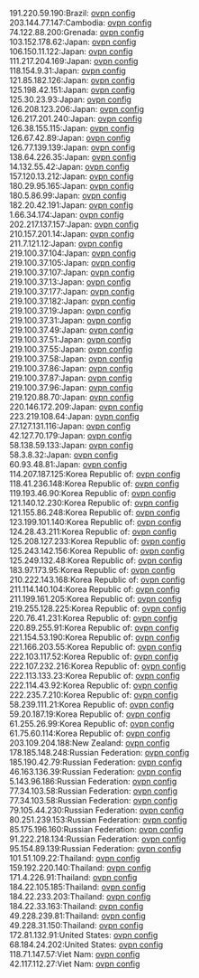 191.220.59.190:Brazil: [ovpn config](vpn/191_220_59_190.ovpn)  
203.144.77.147:Cambodia: [ovpn config](vpn/203_144_77_147.ovpn)  
74.122.88.200:Grenada: [ovpn config](vpn/74_122_88_200.ovpn)  
103.152.178.62:Japan: [ovpn config](vpn/103_152_178_62.ovpn)  
106.150.11.122:Japan: [ovpn config](vpn/106_150_11_122.ovpn)  
111.217.204.169:Japan: [ovpn config](vpn/111_217_204_169.ovpn)  
118.154.9.31:Japan: [ovpn config](vpn/118_154_9_31.ovpn)  
121.85.182.126:Japan: [ovpn config](vpn/121_85_182_126.ovpn)  
125.198.42.151:Japan: [ovpn config](vpn/125_198_42_151.ovpn)  
125.30.23.93:Japan: [ovpn config](vpn/125_30_23_93.ovpn)  
126.208.123.206:Japan: [ovpn config](vpn/126_208_123_206.ovpn)  
126.217.201.240:Japan: [ovpn config](vpn/126_217_201_240.ovpn)  
126.38.155.115:Japan: [ovpn config](vpn/126_38_155_115.ovpn)  
126.67.42.89:Japan: [ovpn config](vpn/126_67_42_89.ovpn)  
126.77.139.139:Japan: [ovpn config](vpn/126_77_139_139.ovpn)  
138.64.226.35:Japan: [ovpn config](vpn/138_64_226_35.ovpn)  
14.132.55.42:Japan: [ovpn config](vpn/14_132_55_42.ovpn)  
157.120.13.212:Japan: [ovpn config](vpn/157_120_13_212.ovpn)  
180.29.95.165:Japan: [ovpn config](vpn/180_29_95_165.ovpn)  
180.5.86.99:Japan: [ovpn config](vpn/180_5_86_99.ovpn)  
182.20.42.191:Japan: [ovpn config](vpn/182_20_42_191.ovpn)  
1.66.34.174:Japan: [ovpn config](vpn/1_66_34_174.ovpn)  
202.217.137.157:Japan: [ovpn config](vpn/202_217_137_157.ovpn)  
210.157.201.14:Japan: [ovpn config](vpn/210_157_201_14.ovpn)  
211.7.121.12:Japan: [ovpn config](vpn/211_7_121_12.ovpn)  
219.100.37.104:Japan: [ovpn config](vpn/219_100_37_104.ovpn)  
219.100.37.105:Japan: [ovpn config](vpn/219_100_37_105.ovpn)  
219.100.37.107:Japan: [ovpn config](vpn/219_100_37_107.ovpn)  
219.100.37.13:Japan: [ovpn config](vpn/219_100_37_13.ovpn)  
219.100.37.177:Japan: [ovpn config](vpn/219_100_37_177.ovpn)  
219.100.37.182:Japan: [ovpn config](vpn/219_100_37_182.ovpn)  
219.100.37.19:Japan: [ovpn config](vpn/219_100_37_19.ovpn)  
219.100.37.31:Japan: [ovpn config](vpn/219_100_37_31.ovpn)  
219.100.37.49:Japan: [ovpn config](vpn/219_100_37_49.ovpn)  
219.100.37.51:Japan: [ovpn config](vpn/219_100_37_51.ovpn)  
219.100.37.55:Japan: [ovpn config](vpn/219_100_37_55.ovpn)  
219.100.37.58:Japan: [ovpn config](vpn/219_100_37_58.ovpn)  
219.100.37.86:Japan: [ovpn config](vpn/219_100_37_86.ovpn)  
219.100.37.87:Japan: [ovpn config](vpn/219_100_37_87.ovpn)  
219.100.37.96:Japan: [ovpn config](vpn/219_100_37_96.ovpn)  
219.120.88.70:Japan: [ovpn config](vpn/219_120_88_70.ovpn)  
220.146.172.209:Japan: [ovpn config](vpn/220_146_172_209.ovpn)  
223.219.108.64:Japan: [ovpn config](vpn/223_219_108_64.ovpn)  
27.127.131.116:Japan: [ovpn config](vpn/27_127_131_116.ovpn)  
42.127.70.179:Japan: [ovpn config](vpn/42_127_70_179.ovpn)  
58.138.59.133:Japan: [ovpn config](vpn/58_138_59_133.ovpn)  
58.3.8.32:Japan: [ovpn config](vpn/58_3_8_32.ovpn)  
60.93.48.81:Japan: [ovpn config](vpn/60_93_48_81.ovpn)  
114.207.187.125:Korea Republic of: [ovpn config](vpn/114_207_187_125.ovpn)  
118.41.236.148:Korea Republic of: [ovpn config](vpn/118_41_236_148.ovpn)  
119.193.46.90:Korea Republic of: [ovpn config](vpn/119_193_46_90.ovpn)  
121.140.12.230:Korea Republic of: [ovpn config](vpn/121_140_12_230.ovpn)  
121.155.86.248:Korea Republic of: [ovpn config](vpn/121_155_86_248.ovpn)  
123.199.101.140:Korea Republic of: [ovpn config](vpn/123_199_101_140.ovpn)  
124.28.43.211:Korea Republic of: [ovpn config](vpn/124_28_43_211.ovpn)  
125.208.127.233:Korea Republic of: [ovpn config](vpn/125_208_127_233.ovpn)  
125.243.142.156:Korea Republic of: [ovpn config](vpn/125_243_142_156.ovpn)  
125.249.132.48:Korea Republic of: [ovpn config](vpn/125_249_132_48.ovpn)  
183.97.173.95:Korea Republic of: [ovpn config](vpn/183_97_173_95.ovpn)  
210.222.143.168:Korea Republic of: [ovpn config](vpn/210_222_143_168.ovpn)  
211.114.140.104:Korea Republic of: [ovpn config](vpn/211_114_140_104.ovpn)  
211.199.161.205:Korea Republic of: [ovpn config](vpn/211_199_161_205.ovpn)  
219.255.128.225:Korea Republic of: [ovpn config](vpn/219_255_128_225.ovpn)  
220.76.41.231:Korea Republic of: [ovpn config](vpn/220_76_41_231.ovpn)  
220.89.255.91:Korea Republic of: [ovpn config](vpn/220_89_255_91.ovpn)  
221.154.53.190:Korea Republic of: [ovpn config](vpn/221_154_53_190.ovpn)  
221.166.203.55:Korea Republic of: [ovpn config](vpn/221_166_203_55.ovpn)  
222.103.117.52:Korea Republic of: [ovpn config](vpn/222_103_117_52.ovpn)  
222.107.232.216:Korea Republic of: [ovpn config](vpn/222_107_232_216.ovpn)  
222.113.133.23:Korea Republic of: [ovpn config](vpn/222_113_133_23.ovpn)  
222.114.43.92:Korea Republic of: [ovpn config](vpn/222_114_43_92.ovpn)  
222.235.7.210:Korea Republic of: [ovpn config](vpn/222_235_7_210.ovpn)  
58.239.111.21:Korea Republic of: [ovpn config](vpn/58_239_111_21.ovpn)  
59.20.187.19:Korea Republic of: [ovpn config](vpn/59_20_187_19.ovpn)  
61.255.26.99:Korea Republic of: [ovpn config](vpn/61_255_26_99.ovpn)  
61.75.60.114:Korea Republic of: [ovpn config](vpn/61_75_60_114.ovpn)  
203.109.204.188:New Zealand: [ovpn config](vpn/203_109_204_188.ovpn)  
178.185.148.248:Russian Federation: [ovpn config](vpn/178_185_148_248.ovpn)  
185.190.42.79:Russian Federation: [ovpn config](vpn/185_190_42_79.ovpn)  
46.163.136.39:Russian Federation: [ovpn config](vpn/46_163_136_39.ovpn)  
5.143.96.186:Russian Federation: [ovpn config](vpn/5_143_96_186.ovpn)  
77.34.103.58:Russian Federation: [ovpn config](vpn/77_34_103_58.ovpn)  
77.34.103.58:Russian Federation: [ovpn config](vpn/77_34_103_58.ovpn)  
79.105.44.230:Russian Federation: [ovpn config](vpn/79_105_44_230.ovpn)  
80.251.239.153:Russian Federation: [ovpn config](vpn/80_251_239_153.ovpn)  
85.175.196.160:Russian Federation: [ovpn config](vpn/85_175_196_160.ovpn)  
91.222.218.134:Russian Federation: [ovpn config](vpn/91_222_218_134.ovpn)  
95.154.89.139:Russian Federation: [ovpn config](vpn/95_154_89_139.ovpn)  
101.51.109.22:Thailand: [ovpn config](vpn/101_51_109_22.ovpn)  
159.192.220.140:Thailand: [ovpn config](vpn/159_192_220_140.ovpn)  
171.4.226.91:Thailand: [ovpn config](vpn/171_4_226_91.ovpn)  
184.22.105.185:Thailand: [ovpn config](vpn/184_22_105_185.ovpn)  
184.22.233.203:Thailand: [ovpn config](vpn/184_22_233_203.ovpn)  
184.22.33.163:Thailand: [ovpn config](vpn/184_22_33_163.ovpn)  
49.228.239.81:Thailand: [ovpn config](vpn/49_228_239_81.ovpn)  
49.228.31.150:Thailand: [ovpn config](vpn/49_228_31_150.ovpn)  
172.81.132.91:United States: [ovpn config](vpn/172_81_132_91.ovpn)  
68.184.24.202:United States: [ovpn config](vpn/68_184_24_202.ovpn)  
118.71.147.57:Viet Nam: [ovpn config](vpn/118_71_147_57.ovpn)  
42.117.112.27:Viet Nam: [ovpn config](vpn/42_117_112_27.ovpn)  
